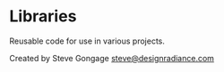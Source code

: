 Libraries
=========

Reusable code for use in various projects.



Created by Steve Gongage
steve@designradiance.com
